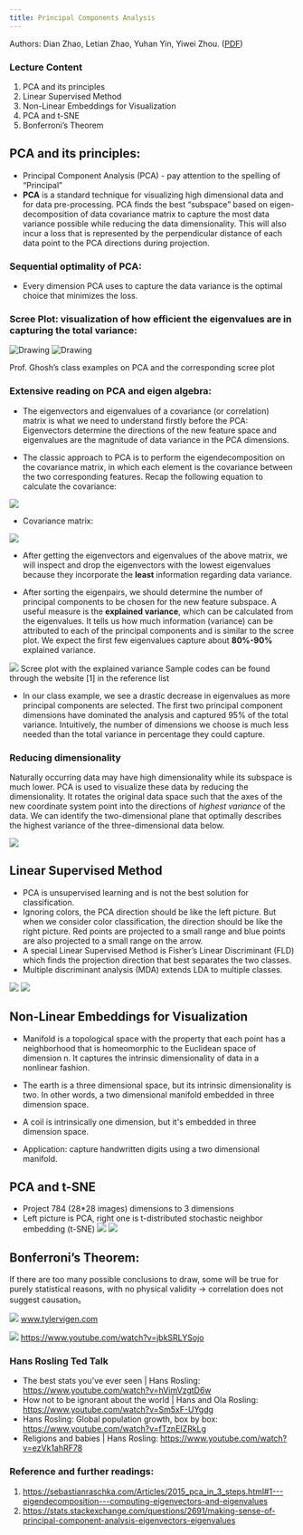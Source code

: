```yaml
---
title: Principal Components Analysis
--- 
```

Authors:  Dian Zhao, Letian Zhao, Yuhan Yin, Yiwei Zhou. ([PDF](../../static/a-14-pca.pdf))

### Lecture Content
1. PCA and its principles
2. Linear Supervised Method
3. Non-Linear Embeddings for Visualization
4. PCA and t-SNE
5. Bonferroni’s Theorem

## PCA and its principles:
* Principal Component Analysis (PCA) - pay attention to the spelling of “Principal”
* **PCA** is a standard technique for visualizing high dimensional data and for data pre-processing. PCA finds the best “subspace” based on eigen-decomposition of data covariance matrix to capture the most data variance possible while reducing the data dimensionality. This will also incur a loss that is represented by the perpendicular distance of each data point to the PCA directions during projection. 

### Sequential optimality of PCA: 
* Every dimension PCA uses to capture the data variance is the optimal choice that minimizes the loss.


### Scree Plot: visualization of how efficient the eigenvalues are in capturing the total variance:
![Drawing](https://i.imgur.com/DlEzs6z.png)
![Drawing](https://i.imgur.com/dMIphn7.png)

Prof. Ghosh’s class examples on PCA and the corresponding scree plot

### Extensive reading on PCA and eigen algebra:
* The eigenvectors and eigenvalues of a covariance (or correlation) matrix is what we need to understand firstly before the PCA: Eigenvectors determine the directions of the new feature space and eigenvalues are the magnitude of data variance in the PCA dimensions. 


* The classic approach to PCA is to perform the eigendecomposition on the covariance matrix, in which each element is the covariance between the two corresponding features. Recap the following equation to calculate the covariance:

![](https://i.imgur.com/fZxyEZj.png)

* Covariance matrix:

![](https://i.imgur.com/aeTE0zy.png)

- After getting the eigenvectors and eigenvalues of the above matrix, we will inspect and drop the eigenvectors with the lowest eigenvalues because they incorporate the **least** information regarding data variance. 

- After sorting the eigenpairs, we should determine the number of principal components to be chosen for the new feature subspace. A useful measure is the **explained variance**, which can be calculated from the eigenvalues. It tells us how much information (variance) can be attributed to each of the principal components and is similar to the scree plot. We expect the first few eigenvalues capture about **80%-90%** explained variance.

![](https://i.imgur.com/NmJ9X7j.png)
Scree plot with the explained variance
Sample codes can be found through the website [1] in the reference list

- In our class example, we see a drastic decrease in eigenvalues as more principal components are selected. The first two principal component dimensions have dominated the analysis and captured 95% of the total variance. Intuitively, the number of dimensions we choose is much less needed than the total variance in percentage they could capture.

### Reducing dimensionality

Naturally occurring data may have high dimensionality while its subspace is much lower. PCA is used to visualize these data by reducing the dimensionality. It rotates the original data space such that the axes of the new coordinate system point into the directions of 
*highest variance* of the data. We can identify the two-dimensional plane that optimally describes the highest variance of the three-dimensional data below. 

![](https://i.imgur.com/EQ0Nahg.png)

## Linear Supervised Method
* PCA is unsupervised learning and is not the best solution for classification. 
* Ignoring colors, the PCA direction should be like the left picture. But when we consider color classification, the direction should be like the right picture. Red points are projected to a small range and blue points are also projected to a small range on the arrow.
* A special Linear Supervised Method is Fisher’s Linear Discriminant (FLD) which finds the projection direction that best separates the two classes.
* Multiple discriminant analysis (MDA) extends LDA to multiple classes.

![](https://i.imgur.com/hHBcI8n.png)
![](https://i.imgur.com/VjjgUV3.png)


## Non-Linear Embeddings for Visualization
* Manifold is a topological space with the property that each point has a neighborhood that is homeomorphic to the Euclidean space of dimension n. It captures the intrinsic dimensionality of data in a nonlinear fashion. 
* The earth is a three dimensional space, but its intrinsic dimensionality is two. In other words, a two dimensional manifold embedded in three dimension space.

* A coil is intrinsically one dimension, but it's embedded in three dimension space. 
* Application: capture handwritten digits using a two dimensional manifold.


## PCA and t-SNE 
* Project 784 (28*28 images) dimensions to 3 dimensions
* Left picture is PCA, right one is t-distributed stochastic neighbor embedding (t-SNE)
![](https://i.imgur.com/vLeM9wH.png)
![](https://i.imgur.com/uKkvFkV.png)



## Bonferroni’s Theorem: 
If there are too many possible conclusions to draw, some will be true for purely statistical reasons, with no physical validity -> correlation does not suggest causation。


![](https://i.imgur.com/tcjjD3d.png)
www.tylervigen.com

![](https://i.imgur.com/xo5gpxN.png)
https://www.youtube.com/watch?v=jbkSRLYSojo


### Hans Rosling Ted Talk 

* The best stats you've ever seen | Hans Rosling: https://www.youtube.com/watch?v=hVimVzgtD6w
* How not to be ignorant about the world | Hans and Ola Rosling: https://www.youtube.com/watch?v=Sm5xF-UYgdg
* Hans Rosling: Global population growth, box by box: 
https://www.youtube.com/watch?v=fTznEIZRkLg
* Religions and babies | Hans Rosling: 
https://www.youtube.com/watch?v=ezVk1ahRF78

### Reference and further readings:

1. https://sebastianraschka.com/Articles/2015_pca_in_3_steps.html#1---eigendecomposition---computing-eigenvectors-and-eigenvalues
2. https://stats.stackexchange.com/questions/2691/making-sense-of-principal-component-analysis-eigenvectors-eigenvalues
